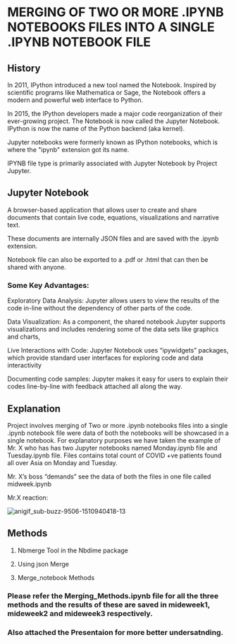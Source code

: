 # MERGING OF TWO OR MORE .IPYNB NOTEBOOKS FILES INTO A SINGLE .IPYNB NOTEBOOK FILE

## History

In 2011, IPython introduced a new tool named the Notebook. Inspired by scientific programs like Mathematica or Sage, the Notebook offers a modern and powerful web interface to Python.

In 2015, the IPython developers made a major code reorganization of their ever-growing project. The Notebook is now called the Jupyter Notebook. 
IPython is now the name of the Python backend (aka kernel).

Jupyter notebooks were formerly known as IPython notebooks, which is where the "ipynb" extension got its name. 

IPYNB file type is primarily associated with Jupyter Notebook by Project Jupyter. 

## Jupyter Notebook

A browser-based application that allows user to create and share documents that contain live code, equations, visualizations and narrative text.

These documents are internally JSON files and are saved with the .ipynb extension. 

Notebook file can also be exported to a .pdf or .html that can then be shared with anyone.  

### Some Key Advantages:

 Exploratory Data Analysis: Jupyter allows users to view the results of the code in-line without the dependency of other parts of the code. 
 
 Data Visualization: As a component, the shared notebook Jupyter supports visualizations and includes rendering some of the data sets like graphics and charts,
 
 Live Interactions with Code: Jupyter Notebook uses “ipywidgets” packages, which provide standard user interfaces for exploring code and data interactivity
 
 Documenting code samples: Jupyter makes it easy for users to explain their codes line-by-line with feedback attached all along the way.

## Explanation

Project involves merging of Two or more .ipynb notebooks files into a single .ipynb notebook file were data of both the notebooks will be showcased in a single notebook.
For explanatory purposes we have taken the example of Mr. X who has has two Jupyter notebooks named Monday.ipynb file and Tuesday.ipynb file. 
Files contains total count of COVID +ve patients found all over Asia on Monday and Tuesday.

Mr. X’s boss “demands” see the data of both the files in one file called midweek.ipynb 

Mr.X reaction:

![anigif_sub-buzz-9506-1510940418-13](https://user-images.githubusercontent.com/85668824/123548194-662e5e80-d781-11eb-9251-c64dc2162111.gif)

## Methods

1. Nbmerge Tool in the Nbdime package

2. Using json Merge

3. Merge_notebook Methods


### Please refer the Merging_Methods.ipynb file for all the three methods and the results of these are saved in mideweek1, mideweek2 and mideweek3 respectively.

### Also attached the Presentaion for more better undersatnding.
